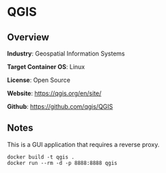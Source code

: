 # QGIS

## Overview

**Industry**: Geospatial Information Systems

**Target Container OS**: Linux

**License**: Open Source

**Website**: https://qgis.org/en/site/

**Github**: https://github.com/qgis/QGIS

## Notes

This is a GUI application that requires a reverse proxy.

```
docker build -t qgis .
docker run --rm -d -p 8888:8888 qgis
```
